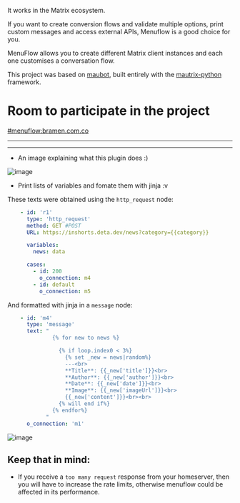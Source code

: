 It works in the Matrix ecosystem.

If you want to create conversion flows and validate multiple options, print custom messages and access external APIs, Menuflow is a good choice for you.

MenuFlow allows you to create different Matrix client instances and each one customises a conversation flow.

This project was based on [maubot](https://github.com/maubot/maubot), built entirely with the [mautrix-python](https://github.com/mautrix/python) framework.

# Room to participate in the project
[#menuflow:bramen.com.co](https://matrix.to/#/#menuflow:bramen.com.co)


---
---

- An image explaining what this plugin does :)

![image](https://user-images.githubusercontent.com/50601186/188774939-0d282706-b085-4906-8f37-f8427f767d07.png)

- Print lists of variables and fomate them with jinja :v

These texts were obtained using the `http_request` node:
```yaml
    - id: 'r1'
      type: 'http_request'
      method: GET #POST
      URL: https://inshorts.deta.dev/news?category={{category}}

      variables:
        news: data

      cases:
        - id: 200
          o_connection: m4
        - id: default
          o_connection: m5
```

And formatted with jinja in a `message` node:

```yaml
    - id: 'm4'
      type: 'message'
      text: "
              {% for new to news %}

                {% if loop.index0 < 3%}
                  {% set _new = news|random%}
                  ---<br>
                  **Title**: {{_new['title']}}<br>
                  **Author**: {{_new['author']}}<br>
                  **Date**: {{_new['date']}}<br>
                  **Image**: {{_new['imageUrl']}}<br>
                  {{_new['content']}}<br><br>
                {% will end if%}
              {% endfor%}
            "
      o_connection: 'm1'
```


![image](https://user-images.githubusercontent.com/50601186/192087256-9aff9f3c-ee0b-4d27-92c1-57bba7b0fe2b.png)


## Keep that in mind:
- If you receive a  `too many request` response from your homeserver,
then you will have to increase the rate limits,
otherwise menuflow could be affected in its performance.
